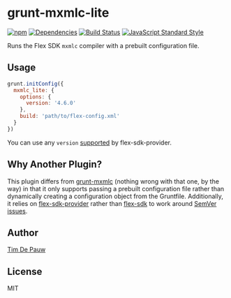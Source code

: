 # grunt-mxmlc-lite

[![npm](https://img.shields.io/npm/v/grunt-mxmlc-lite.svg)](https://www.npmjs.com/package/grunt-mxmlc-lite) [![Dependencies](https://img.shields.io/david/timdp/grunt-mxmlc-lite.svg)](https://david-dm.org/timdp/grunt-mxmlc-lite) [![Build Status](https://img.shields.io/travis/timdp/grunt-mxmlc-lite/master.svg)](https://travis-ci.org/timdp/grunt-mxmlc-lite) [![JavaScript Standard Style](https://img.shields.io/badge/code%20style-standard-brightgreen.svg)](https://github.com/feross/standard)

Runs the Flex SDK `mxmlc` compiler with a prebuilt configuration file.

## Usage

```js
grunt.initConfig({
  mxmlc_lite: {
    options: {
      version: '4.6.0'
    },
    build: 'path/to/flex-config.xml'
  }
})
```

You can use any `version`
[supported](https://github.com/timdp/flex-sdk-provider/blob/master/versions.json)
by flex-sdk-provider.

## Why Another Plugin?

This plugin differs from [grunt-mxmlc](https://www.npmjs.com/package/grunt-mxmlc)
(nothing wrong with that one, by the way) in that it only supports passing a
prebuilt configuration file rather than dynamically creating a configuration
object from the Gruntfile. Additionally, it relies on
[flex-sdk-provider](https://www.npmjs.com/package/flex-sdk-provider) rather than
[flex-sdk](https://www.npmjs.com/package/flex-sdk) to work around
[SemVer issues](https://github.com/mojombo/semver/issues/242).

## Author

[Tim De Pauw](https://tmdpw.eu/)

## License

MIT
